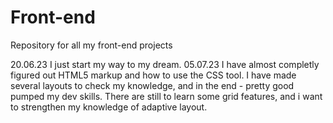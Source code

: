 # Front-end
Repository for all my front-end projects

20.06.23 I just start my way to my dream.
05.07.23 I have almost completly figured out HTML5 markup and how to use the CSS tool. I have made several layouts to check my knowledge, and in the end - pretty good pumped my dev skills. There are still to learn some grid features, and i want to strengthen my knowledge of adaptive layout.
